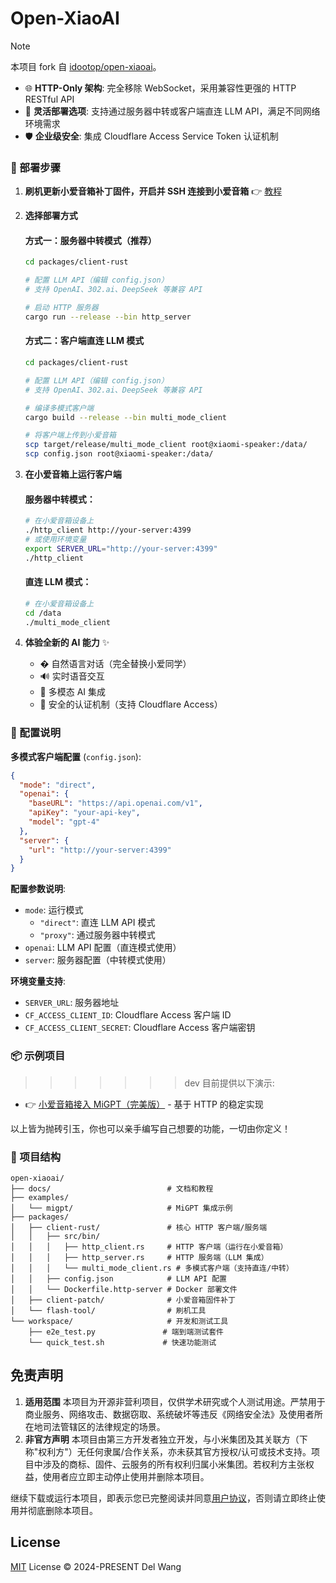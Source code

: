 # Open-XiaoAI

> [!NOTE]
> 本项目 fork 自 [idootop/open-xiaoai](https://github.com/idootop/open-xiaoai)。

- 🌐 **HTTP-Only 架构**: 完全移除 WebSocket，采用兼容性更强的 HTTP RESTful API
- 🔗 **灵活部署选项**: 支持通过服务器中转或客户端直连 LLM API，满足不同网络环境需求
- 🛡️ **企业级安全**: 集成 Cloudflare Access Service Token 认证机制


### 🚀 部署步骤

1. **刷机更新小爱音箱补丁固件，开启并 SSH 连接到小爱音箱** 👉 [教程](docs/flash.md)

2. **选择部署方式**

   #### 方式一：服务器中转模式（推荐）
   ```bash
   cd packages/client-rust
   
   # 配置 LLM API（编辑 config.json）
   # 支持 OpenAI、302.ai、DeepSeek 等兼容 API
   
   # 启动 HTTP 服务器
   cargo run --release --bin http_server
   ```

   #### 方式二：客户端直连 LLM 模式
   ```bash
   cd packages/client-rust
   
   # 配置 LLM API（编辑 config.json）
   # 支持 OpenAI、302.ai、DeepSeek 等兼容 API
   
   # 编译多模式客户端
   cargo build --release --bin multi_mode_client
   
   # 将客户端上传到小爱音箱
   scp target/release/multi_mode_client root@xiaomi-speaker:/data/
   scp config.json root@xiaomi-speaker:/data/
   ```

3. **在小爱音箱上运行客户端**

   #### 服务器中转模式：
   ```bash
   # 在小爱音箱设备上
   ./http_client http://your-server:4399
   # 或使用环境变量
   export SERVER_URL="http://your-server:4399"
   ./http_client
   ```

   #### 直连 LLM 模式：
   ```bash
   # 在小爱音箱设备上
   cd /data
   ./multi_mode_client
   ```

4. **体验全新的 AI 能力** ✨
   - �️ 自然语言对话（完全替换小爱同学）
   - 🔊 实时语音交互
   - 🧠 多模态 AI 集成
   - 🔐 安全的认证机制（支持 Cloudflare Access）

### 🔧 配置说明

**多模式客户端配置** (`config.json`):
```json
{
  "mode": "direct",
  "openai": {
    "baseURL": "https://api.openai.com/v1",
    "apiKey": "your-api-key",
    "model": "gpt-4"
  },
  "server": {
    "url": "http://your-server:4399"
  }
}
```

**配置参数说明**:
- `mode`: 运行模式
  - `"direct"`: 直连 LLM API 模式
  - `"proxy"`: 通过服务器中转模式
- `openai`: LLM API 配置（直连模式使用）
- `server`: 服务器配置（中转模式使用）

**环境变量支持**:
- `SERVER_URL`: 服务器地址
- `CF_ACCESS_CLIENT_ID`: Cloudflare Access 客户端 ID
- `CF_ACCESS_CLIENT_SECRET`: Cloudflare Access 客户端密钥

### 📦 示例项目

>>>>>>> dev
目前提供以下演示:
- 👉 [小爱音箱接入 MiGPT（完美版）](examples/migpt/README.md) - 基于 HTTP 的稳定实现

以上皆为抛砖引玉，你也可以亲手编写自己想要的功能，一切由你定义！

### 📁 项目结构

```
open-xiaoai/
├── docs/                          # 文档和教程
├── examples/
│   └── migpt/                     # MiGPT 集成示例
├── packages/
│   ├── client-rust/               # 核心 HTTP 客户端/服务端
│   │   ├── src/bin/
│   │   │   ├── http_client.rs     # HTTP 客户端（运行在小爱音箱）
│   │   │   ├── http_server.rs     # HTTP 服务端（LLM 集成）
│   │   │   └── multi_mode_client.rs # 多模式客户端（支持直连/中转）
│   │   ├── config.json            # LLM API 配置
│   │   └── Dockerfile.http-server # Docker 部署文件
│   ├── client-patch/              # 小爱音箱固件补丁
│   └── flash-tool/                # 刷机工具
└── workspace/                     # 开发和测试工具
    ├── e2e_test.py               # 端到端测试套件
    └── quick_test.sh             # 快速功能测试
```

## 免责声明

1. **适用范围**
   本项目为开源非营利项目，仅供学术研究或个人测试用途。严禁用于商业服务、网络攻击、数据窃取、系统破坏等违反《网络安全法》及使用者所在地司法管辖区的法律规定的场景。
2. **非官方声明**
   本项目由第三方开发者独立开发，与小米集团及其关联方（下称"权利方"）无任何隶属/合作关系，亦未获其官方授权/认可或技术支持。项目中涉及的商标、固件、云服务的所有权利归属小米集团。若权利方主张权益，使用者应立即主动停止使用并删除本项目。

继续下载或运行本项目，即表示您已完整阅读并同意[用户协议](agreement.md)，否则请立即终止使用并彻底删除本项目。

## License

[MIT](LICENSE) License © 2024-PRESENT Del Wang
